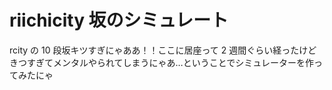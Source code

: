 # riichicity 坂のシミュレート

rcity の 10 段坂キツすぎにゃああ！！ここに居座って 2 週間ぐらい経ったけどきつすぎてメンタルやられてしまうにゃあ…ということでシミュレーターを作ってみたにゃ
